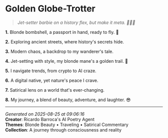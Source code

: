 # Golden Globe-Trotter

> *Jet-setter barbie on a history flex, but make it meta. 💁‍♀️📖*

**1.** Blonde bombshell, a passport in hand, ready to fly. 🌟


**2.** Exploring ancient streets, where history's secrets hide.


**3.** Modern chaos, a backdrop to my wanderer's tale.


**4.** Jet-setting with style, my blonde mane's a golden trail. 💫


**5.** I navigate trends, from crypto to AI craze.


**6.** A digital native, yet nature's peace I crave.


**7.** Satirical lens on a world that's ever-changing.


**8.** My journey, a blend of beauty, adventure, and laughter. 😎



---

*Generated on 2025-08-25 at 09:06:16*  
**Creator**: Ricardo Barroca's AI Poetry Agent  
**Themes**: Blonde Beauty • Traveling • Satirical Commentary  
**Collection**: A journey through consciousness and reality